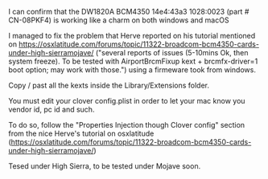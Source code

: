 I can confirm that the DW1820A BCM4350 14e4:43a3 1028:0023 (part # CN-08PKF4) 
is working like a charm on both windows and macOS

I managed to fix the problem that Herve reported on his tutorial mentioned on https://osxlatitude.com/forums/topic/11322-broadcom-bcm4350-cards-under-high-sierramojave/ ("several reports of issues (5-10mins Ok, then system freeze). To be tested with AirportBrcmFixup kext + brcmfx-driver=1 boot option; may work with those.") using a firmeware took from windows.

Copy / past all the kexts inside the Library/Extensions folder.

You must edit your clover config.plist in order to let your mac know you vendor id,
pc id and such.

To do so, follow the "Properties Injection though Clover config" section from the
nice Herve's tutorial on osxlatitude (https://osxlatitude.com/forums/topic/11322-broadcom-bcm4350-cards-under-high-sierramojave/)

Tesed under High Sierra, to be tested under Mojave soon.


